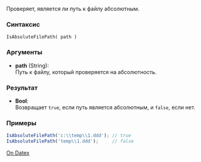 Проверяет, является ли путь к файлу абсолютным.

### Синтаксис
`IsAbsoluteFilePath( path )`

### Аргументы
- **path** (String):  
    Путь к файлу, который проверяется на абсолютность.

### Результат
- **Bool**:  
    Возвращает `true`, если путь является абсолютным, и `false`, если нет.

### Примеры
```js
IsAbsoluteFilePath('c:\\temp\\1.ddd'); // true
IsAbsoluteFilePath('temp\\1.ddd');     // false
```

[On Datex](http://docs.datex.ru/article.htm?id=5620276892448878642)